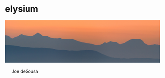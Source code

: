 # elysium

![abstract header image of hills against orange sky](img/joe-desousa-0MGhdhObDXA-unsplash-crop.jpg?raw=true "Header image by Joe deSousa - Unsplash")

[<span style="display:inline-block;padding:2px 3px"><svg xmlns="http://www.w3.org/2000/svg" style="height:12px;width:auto;position:relative;vertical-align:middle;top:-2px;fill:white" viewBox="0 0 32 32"><title>unsplash-logo</title></svg></span><span style="display:inline-block;padding:2px 3px">Joe deSousa</span>](https://unsplash.com/@mustangjoe?utm_medium=referral&utm_campaign=photographer-credit&utm_content=creditBadge "Download free do whatever you want high-resolution photos from Joe deSousa")
